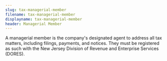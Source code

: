 ```yaml
---
slug: tax-managerial-member
filename: tax-managerial-member
displayname: tax-managerial-member
header: Managerial Member
---
```


A managerial member is the company's designated agent to address all tax matters, including filings, payments, and notices. They must be registered as such with the New Jersey Division of Revenue and Enterprise Services (DORES).
